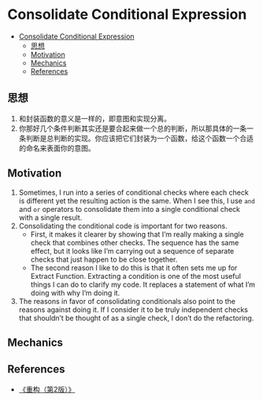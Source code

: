 # Consolidate Conditional Expression


<!-- TOC -->

- [Consolidate Conditional Expression](#consolidate-conditional-expression)
    - [思想](#思想)
    - [Motivation](#motivation)
    - [Mechanics](#mechanics)
    - [References](#references)

<!-- /TOC -->


## 思想
1. 和封装函数的意义是一样的，即意图和实现分离。
2. 你那好几个条件判断其实还是要合起来做一个总的判断，所以那具体的一条一条判断是总判断的实现。你应该把它们封装为一个函数，给这个函数一个合适的命名来表面你的意图。


## Motivation
1. Sometimes, I run into a series of conditional checks where each check is different yet the resulting action is the same. When I see this, I use `and` and `or` operators to consolidate them into a single conditional check with a single result. 
2. Consolidating the conditional code is important for two reasons. 
    * First, it makes it clearer by showing that I’m really making a single check that combines other checks. The sequence has the same effect, but it looks like I’m carrying out a sequence of separate checks that just happen to be close together. 
    * The second reason I like to do this is that it often sets me up for Extract Function. Extracting a condition is one of the most useful things I can do to clarify my code. It replaces a statement of what I’m doing with why I’m doing it. 
3. The reasons in favor of consolidating conditionals also point to the reasons against doing it. If I consider it to be truly independent checks that shouldn’t be thought of as a single check, I don’t do the refactoring.


## Mechanics


## References
* [《重构（第2版）》](https://book.douban.com/subject/33400354/)
